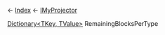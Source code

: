 ← [Index](Api-Index) ← [IMyProjector](Sandbox.ModAPI.Ingame.IMyProjector)

[Dictionary<TKey, TValue>](System.Collections.Generic.Dictionary`2) RemainingBlocksPerType